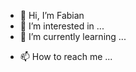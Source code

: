 - 👋 Hi, I’m Fabian
- 👀 I’m interested in ...
- 🌱 I’m currently learning ...
<!-- - 💞️ I’m looking to collaborate on ... -->
- 📫 How to reach me ...

<!---
FabianW27/FabianW27 is a ✨ special ✨ repository because its `README.md` (this file) appears on your GitHub profile.
You can click the Preview link to take a look at your changes.
--->
